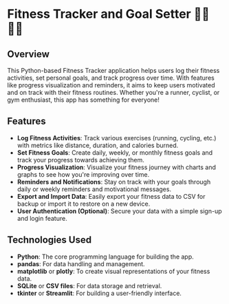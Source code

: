 # Fitness Tracker and Goal Setter 🏃‍♂️🏋️‍♀️

## Overview

This Python-based Fitness Tracker application helps users log their fitness activities, set personal goals, and track progress over time. With features like progress visualization and reminders, it aims to keep users motivated and on track with their fitness routines. Whether you're a runner, cyclist, or gym enthusiast, this app has something for everyone!

## Features

- **Log Fitness Activities**: Track various exercises (running, cycling, etc.) with metrics like distance, duration, and calories burned.
- **Set Fitness Goals**: Create daily, weekly, or monthly fitness goals and track your progress towards achieving them.
- **Progress Visualization**: Visualize your fitness journey with charts and graphs to see how you're improving over time.
- **Reminders and Notifications**: Stay on track with your goals through daily or weekly reminders and motivational messages.
- **Export and Import Data**: Easily export your fitness data to CSV for backup or import it to restore on a new device.
- **User Authentication (Optional)**: Secure your data with a simple sign-up and login feature.

## Technologies Used

- **Python**: The core programming language for building the app.
- **pandas**: For data handling and management.
- **matplotlib** or **plotly**: To create visual representations of your fitness data.
- **SQLite** or **CSV files**: For data storage and retrieval.
- **tkinter** or **Streamlit**: For building a user-friendly interface.
